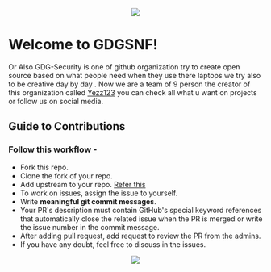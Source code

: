 
<p align="center">
  <img src="https://github.com/GDGSNF/GDGSNF.github.io/blob/master/images/header/Readme logo.png"/>
</p>


# Welcome to GDGSNF!

Or Also GDG-Security is one of github organization try to create open source based on what people need when they use there laptops we try also to be creative day by day . Now we are a team of 9 person the creator of this organization called [Yezz123](https://github.com/yezz123) you can check all what u want on projects or follow us on social media.


## Guide to Contributions

### Follow this workflow -

- Fork this repo.
- Clone the fork of your repo.
- Add upstream to your repo. [Refer this](https://help.github.com/en/github/collaborating-with-issues-and-pull-requests/configuring-a-remote-for-a-fork)
- To work on issues, assign the issue to yourself. 
- Write **meaningful git commit messages**.
- Your PR's description must contain GitHub's special keyword references that automatically close the related issue when the PR is merged or write the issue number in the commit message.
- After adding pull request, add request to review the PR from the admins.
- If you have any doubt, feel free to discuss in the issues.

<p align="center">
	<a href="https://twitter.com/GDGSNF1">
  <code><img src="https://img.shields.io/badge/GDGSNF1%20-%231DA1F2.svg?&style=for-the-badge&logo=Twitter&logoColor=white"/></code>
  </a>
</p>
